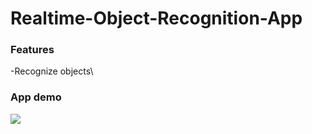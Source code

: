 # Realtime-Object-Recognition-App

### Features

-Recognize objects\

### App demo

![](https://github.com/TopIvanAbramov/Realtime-Object-Recognition-App/blob/master/RealTimeObjectRecognition/AppDemo/video.gif)
